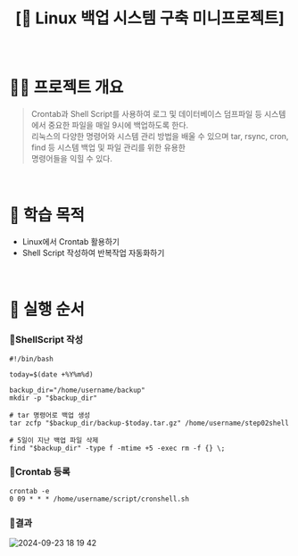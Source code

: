 # <p align="center">[🐠 Linux 백업 시스템 구축 미니프로젝트] 

<br>

# 🙆‍♀️ 프로젝트 개요
> Crontab과 Shell Script를 사용하여 로그 및 데이터베이스 덤프파일 등 시스템에서 중요한 파일을 매일 9시에 백업하도록 한다.<br> 리눅스의 다양한 명령어와 시스템 관리 방법을 배울 수 있으며 tar, rsync, cron, find 등 시스템 백업 및 파일 관리를 위한 유용한<br> 명령어들을 익힐 수 있다.

<br>

# 🚢 학습 목적
- Linux에서 Crontab 활용하기
- Shell Script 작성하여 반복작업 자동화하기
<br>


# 🚨 실행 순서
### 🍦ShellScript 작성

```shell
#!/bin/bash

today=$(date +%Y%m%d)

backup_dir="/home/username/backup"
mkdir -p "$backup_dir"

# tar 명령어로 백업 생성
tar zcfp "$backup_dir/backup-$today.tar.gz" /home/username/step02shell

# 5일이 지난 백업 파일 삭제
find "$backup_dir" -type f -mtime +5 -exec rm -f {} \;
```

### 🥯Crontab 등록
```shell
crontab -e
0 09 * * * /home/username/script/cronshell.sh
```

### 🥝결과
![2024-09-23 18 19 42](https://github.com/user-attachments/assets/23a437da-f70c-46d9-9e10-4f8a8c4b1fe6)
